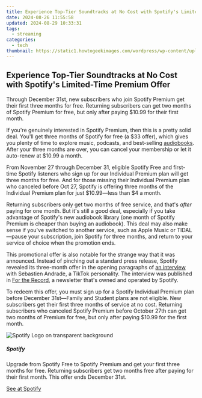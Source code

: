 ```yaml
---
title: Experience Top-Tier Soundtracks at No Cost with Spotify's Limited-Time Premium Offer
date: 2024-08-26 11:55:58
updated: 2024-08-29 10:33:31
tags:
  - streaming
categories:
  - tech
thumbnail: https://static1.howtogeekimages.com/wordpress/wp-content/uploads/2023/08/spotify-1.jpg
---
```


## Experience Top-Tier Soundtracks at No Cost with Spotify's Limited-Time Premium Offer

Through December 31st, new subscribers who join Spotify Premium get their first three months for free. Returning subscribers can get two months of Spotify Premium for free, but only after paying $10.99 for their first month.

 If you're genuinely interested in Spotify Premium, then this is a pretty solid deal. You'll get three months of Spotify for free (a $33 offer), which gives you plenty of time to explore music, podcasts, and best-selling [audiobooks](https://youtube-web.techidaily.com/ed-2024-approved-engage-and-inspire-viewers-animated-subscribers-in-filmora-explained/). After your three months are over, you can cancel your membership or let it auto-renew at $10.99 a month.

 From November 27 through December 31, eligible Spotify Free and first-time Spotify listeners who sign up for our Individual Premium plan will get three months for free. And for those missing their Individual Premium plan who canceled before Oct 27, Spotify is offering three months of the Individual Premium plan for just $10.99—less than $4 a month.

 Returning subscribers only get two months of free service, and that's _after_ paying for one month. But it's still a good deal, especially if you take advantage of Spotify's new audiobook library (one month of Spotify Premium is cheaper than buying an audiobook). This deal may also make sense if you've switched to another service, such as Apple Music or TIDAL—pause your subscription, join Spotify for three months, and return to your service of choice when the promotion ends.

 This promotional offer is also notable for the strange way that it was announced. Instead of pinching out a standard press release, Spotify revealed its three-month offer in the opening paragraphs of [an interview](https://newsroom.spotify.com/2023-11-27/three-months-free-premium-offer-sebastien-andrade/) with Sebastien Andrade, a TikTok personality. The interview was published in [For the Record](https://newsroom.spotify.com/news/), a newsletter that's owned and operated by Spotify.

 To redeem this offer, you must sign up for a Spotify Individual Premium plan before December 31st—Family and Student plans are not eligible. New subscribers get their first three months of service at no cost. Returning subscribers who canceled Spotify Premium before October 27th can get two months of Premium for free, but only after paying $10.99 for the first month.

![Spotify Logo on transparent background](https://static1.howtogeekimages.com/wordpress/wp-content/uploads/2023/11/spotify-logo.png) 

#####  Spotify

Upgrade from Spotify Free to Spotify Premium and get your first three months for free. Returning subscribers get two months free after paying for their first month. This offer ends December 31st.

[See at Spotify](https://www.spotify.com/us/premium/)

<ins class="adsbygoogle"
     style="display:block"
     data-ad-format="autorelaxed"
     data-ad-client="ca-pub-7571918770474297"
     data-ad-slot="1223367746"></ins>



<ins class="adsbygoogle"
     style="display:block"
     data-ad-client="ca-pub-7571918770474297"
     data-ad-slot="8358498916"
     data-ad-format="auto"
     data-full-width-responsive="true"></ins>

